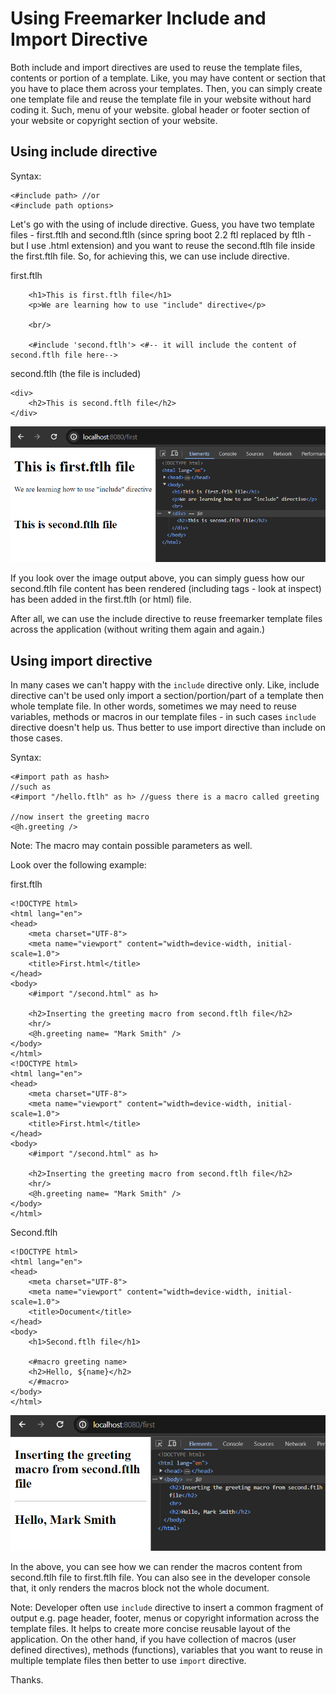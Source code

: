 # Using Freemarker Include and Import Directive

Both include and import directives are used to reuse the template files, contents or portion of a template. Like, you may have content or section that you have to place them across your templates. Then, you can simply create one template file and reuse the template file in your website without hard coding it. Such, menu of your website. global header or footer section of your website or copyright section of your website.

## Using include directive

Syntax:

```
<#include path> //or
<#include path options>
```


Let's go with the using of include directive. Guess, you have two template files - first.ftlh and second.ftlh (since spring boot 2.2 ftl replaced by ftlh - but I use .html extension) and you want to reuse the second.ftlh file inside the first.ftlh file. So, for achieving this, we can use include directive.

first.ftlh

```
    <h1>This is first.ftlh file</h1>
    <p>We are learning how to use "include" directive</p>

    <br/>

    <#include 'second.ftlh'> <#-- it will include the content of second.ftlh file here-->
```

second.ftlh (the file is included)

```
<div>
    <h2>This is second.ftlh file</h2>
</div>
```

![alt text](image1.png)

If you look over the image output above, you can simply guess how our second.ftlh file content has been rendered (including tags - look at inspect) has been added in the first.ftlh (or html) file.

After all, we can use the include directive to reuse freemarker template files across the application (without writing them again and again.)


## Using import directive

In many cases we can't happy with the ```include``` directive only. Like, include directive can't be used only import a section/portion/part of a template then whole template file. In other words, sometimes we may need to reuse variables, methods or macros in our template files - in such cases ```include``` directive doesn't help us. Thus better to use import directive than include on those cases.

Syntax:

```
<#import path as hash>
//such as 
<#import "/hello.ftlh" as h> //guess there is a macro called greeting

//now insert the greeting macro
<@h.greeting />
```

Note: The macro may contain possible parameters as well.

Look over the following example:

first.ftlh 

```
<!DOCTYPE html>
<html lang="en">
<head>
    <meta charset="UTF-8">
    <meta name="viewport" content="width=device-width, initial-scale=1.0">
    <title>First.html</title>
</head>
<body>
    <#import "/second.html" as h>

    <h2>Inserting the greeting macro from second.ftlh file</h2>
    <hr/>
    <@h.greeting name= "Mark Smith" />
</body>
</html>
<!DOCTYPE html>
<html lang="en">
<head>
    <meta charset="UTF-8">
    <meta name="viewport" content="width=device-width, initial-scale=1.0">
    <title>First.html</title>
</head>
<body>
    <#import "/second.html" as h>

    <h2>Inserting the greeting macro from second.ftlh file</h2>
    <hr/>
    <@h.greeting name= "Mark Smith" />
</body>
</html>
```

Second.ftlh 

```
<!DOCTYPE html>
<html lang="en">
<head>
    <meta charset="UTF-8">
    <meta name="viewport" content="width=device-width, initial-scale=1.0">
    <title>Document</title>
</head>
<body>
    <h1>Second.ftlh file</h1>
    
    <#macro greeting name>
    <h2>Hello, ${name}</h2>
    </#macro>
</body>
</html>
```

![alt text](image2.png) 

In the above, you can see how we can render the macros content from second.ftlh file to first.ftlh file. You can also see in the developer console that, it only renders the macros block not the whole document.


Note: Developer often use ```include``` directive to insert a common fragment of output e.g. page header, footer, menus or copyright information across the template files. It helps to create more concise reusable layout of the application. On the other hand, if you have collection of macros (user defined directives), methods (functions), variables that you want to reuse in multiple template files then better to use ```import``` directive.

Thanks.

